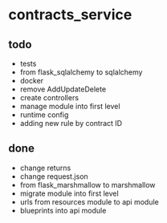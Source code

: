 # contracts_service

## todo
- tests
- from flask_sqlalchemy to sqlalchemy
- docker
- remove AddUpdateDelete
- create controllers
- manage module into first level
- runtime config
- adding new rule by contract ID

## done
- change returns
- change request.json
- from flask_marshmallow to marshmallow
- migrate module into first level
- urls from resources module to api module
- blueprints into api module
